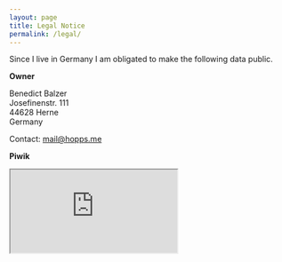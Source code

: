```yaml
---
layout: page
title: Legal Notice
permalink: /legal/
---
```


Since I live in Germany I am obligated to make the following data public.

**Owner**

Benedict Balzer<br>
Josefinenstr. 111<br>
44628 Herne<br>
Germany<br>

Contact: mail@hopps.me

**Piwik**
<div class="embed-responsive embed-responsive-16by9">
  <iframe class="piwik" src="https://pwk.hopps.me/index.php?module=CoreAdminHome&action=optOut&language=de"></iframe>
</div>
